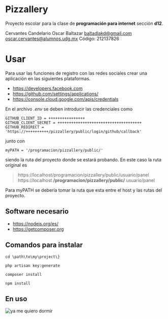 # Pizzallery
Proyecto escolar para la clase de **programación para internet** sección **d12**.

Cervantes Candelario Oscar Baltazar
baltadlakd@gmail.com
oscar.cervantes@alumnos.udg.mx
Código: 212137826

# Usar
Para usar las funciones de registro con las redes sociales crear una aplicación en las siguientes plataformas.

 - https://developers.facebook.com
 - https://github.com/settings/applications/
 - https://console.cloud.google.com/apis/credentials

En el archivo *.env* se deben introducir las credenciales como

    GITHUB_CLIENT_ID = ++++++++++++++++
    GITHUB_CLIENT_SECRET = +++++++++++++++++++++++++++++++++++++
    GITHUB_REDIRECT = 'https://++++++++++/pizzallery/public/login/github/callback'
junto con

    myPATH = '/programacion/pizzallery/public/'
siendo la ruta del proyecto donde se estará probando. En este caso la ruta original  es

> https://localhost/programacion/pizzallery/public/usuario/panel
https://localhost **/programacion/pizzallery/public/** usuario/panel

Para myPATH se debería tomar  la ruta que esta entre el host y las rutas del proyecto.
## Software necesario

 - https://nodejs.org/es/
 - https://getcomposer.org

## Comandos para instalar

`cd \path\to\my\project\}`

`php artisan key:generate`

`composer install`

`npm install`

## En uso
![ya me quiero dormir](https://lh4.googleusercontent.com/Fbnx2Sox_SM4zkBoCxu3WgS8D_OIfJQLLnBKXHgpNIv78EtqpN4iU5-yuW7Ty6PMlCvFm9sElDZiCg=w1366-h637-rw)

